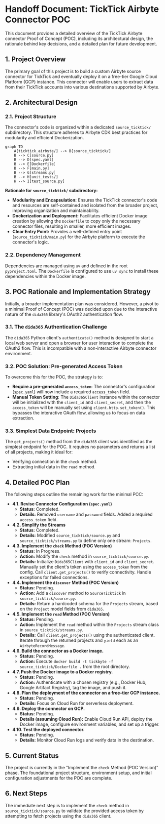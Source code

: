 # Handoff Document: TickTick Airbyte Connector POC

This document provides a detailed overview of the TickTick Airbyte connector Proof of Concept (POC), including its architectural design, the rationale behind key decisions, and a detailed plan for future development.

## 1. Project Overview

The primary goal of this project is to build a custom Airbyte source connector for TickTick and eventually deploy it on a free-tier Google Cloud Platform (GCP) instance. This connector will enable users to extract data from their TickTick accounts into various destinations supported by Airbyte.

## 2. Architectural Design

### 2.1. Project Structure

The connector's code is organized within a dedicated `source_ticktick/` subdirectory. This structure adheres to Airbyte CDK best practices for modularity and efficient Dockerization.

```mermaid
graph TD
    A[ticktick_airbyte/] --> B[source_ticktick/]
    B --> C[source.py]
    B --> D[spec.yaml]
    B --> E[Dockerfile]
    B --> F[main.py]
    B --> G[streams.py]
    B --> H[unit_tests/]
    H --> I[test_source.py]
```

**Rationale for `source_ticktick/` subdirectory:**

*   **Modularity and Encapsulation:** Ensures the TickTick connector's code and resources are self-contained and isolated from the broader project, improving organization and maintainability.
*   **Dockerization and Deployment:** Facilitates efficient Docker image creation by allowing the `Dockerfile` to copy only the necessary connector files, resulting in smaller, more efficient images.
*   **Clear Entry Point:** Provides a well-defined entry point (`source_ticktick/main.py`) for the Airbyte platform to execute the connector's logic.

### 2.2. Dependency Management

Dependencies are managed using `uv` and defined in the root `pyproject.toml`. The `Dockerfile` is configured to use `uv sync` to install these dependencies within the Docker image.

## 3. POC Rationale and Implementation Strategy

Initially, a broader implementation plan was considered. However, a pivot to a minimal Proof of Concept (POC) was decided upon due to the interactive nature of the `dida365` library's OAuth2 authentication flow.

### 3.1. The `dida365` Authentication Challenge

The `dida365` Python client's `authenticate()` method is designed to start a local web server and open a browser for user interaction to complete the OAuth2 flow. This is incompatible with a non-interactive Airbyte connector environment.

### 3.2. POC Solution: Pre-generated Access Token

To overcome this for the POC, the strategy is to:
*   **Require a pre-generated `access_token`:** The connector's configuration (`spec.yaml`) will now include a required `access_token` field.
*   **Manual Token Setting:** The `Dida365Client` instance within the connector will be initialized with the `client_id` and `client_secret`, and then the `access_token` will be manually set using `client.http.set_token()`. This bypasses the interactive OAuth flow, allowing us to focus on data extraction.

### 3.3. Simplest Data Endpoint: Projects

The `get_projects()` method from the `dida365` client was identified as the simplest endpoint for the POC. It requires no parameters and returns a list of all projects, making it ideal for:
*   Verifying connection in the `check` method.
*   Extracting initial data in the `read` method.

## 4. Detailed POC Plan

The following steps outline the remaining work for the minimal POC:

*   **4.1. Revise Connector Configuration (`spec.yaml`)**
    *   **Status:** Completed.
    *   **Details:** Removed `username` and `password` fields. Added a required `access_token` field.
*   **4.2. Simplify the Streams**
    *   **Status:** Completed.
    *   **Details:** Modified `source_ticktick/source.py` and `source_ticktick/streams.py` to define only one stream: `Projects`.
*   **4.3. Implement the `check` Method (POC Version)**
    *   **Status:** In Progress.
    *   **Action:** Modify the `check` method in `source_ticktick/source.py`.
    *   **Details:** Initialize `Dida365Client` with `client_id` and `client_secret`. Manually set the client's token using the `access_token` from the config. Call `client.get_projects()` to verify connectivity. Handle exceptions for failed connections.
*   **4.4. Implement the `discover` Method (POC Version)**
    *   **Status:** Pending.
    *   **Action:** Add a `discover` method to `SourceTicktick` in `source_ticktick/source.py`.
    *   **Details:** Return a hardcoded schema for the `Projects` stream, based on the `Project` model fields from `dida365`.
*   **4.5. Implement the `read` Method (POC Version)**
    *   **Status:** Pending.
    *   **Action:** Implement the `read` method within the `Projects` stream class in `source_ticktick/streams.py`.
    *   **Details:** Call `client.get_projects()` using the authenticated client. Iterate through the returned projects and `yield` each as an `AirbyteRecordMessage`.
*   **4.6. Build the connector as a Docker image.**
    *   **Status:** Pending.
    *   **Action:** Execute `docker build -t tickbyte -f source_ticktick/Dockerfile .` from the root directory.
*   **4.7. Push the Docker image to a Docker registry.**
    *   **Status:** Pending.
    *   **Action:** Authenticate with a chosen registry (e.g., Docker Hub, Google Artifact Registry), tag the image, and push it.
*   **4.8. Plan the deployment of the connector on a free-tier GCP instance.**
    *   **Status:** Pending.
    *   **Details:** Focus on Cloud Run for serverless deployment.
*   **4.9. Deploy the connector on GCP.**
    *   **Status:** Pending.
    *   **Details (assuming Cloud Run):** Enable Cloud Run API, deploy the Docker image, configure environment variables, and set up a trigger.
*   **4.10. Test the deployed connector.**
    *   **Status:** Pending.
    *   **Details:** Monitor Cloud Run logs and verify data in the destination.

## 5. Current Status

The project is currently in the "Implement the `check` Method (POC Version)" phase. The foundational project structure, environment setup, and initial configuration adjustments for the POC are complete.

## 6. Next Steps

The immediate next step is to implement the `check` method in `source_ticktick/source.py` to validate the provided access token by attempting to fetch projects using the `dida365` client.